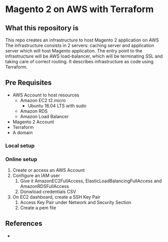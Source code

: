 # Magento 2 on AWS with Terraform

## What this repository is

This repo creates an infrastructure to host Magento 2 application on AWS The infrastructure consists in 2 servers: caching server and application server which will host Magento application. The entry point to the infrastructure will be AWS load-balancer, which will be terminating SSL and taking care of correct routing. It describes infrastructure as code using Terraform.

## Pre Requisites

- AWS Account to host resources
  - Amazon EC2 t2.micro
    - Ubuntu 18.04 LTS with sudo
  - Amazon RDS
  - Amazon Load Balancer
- Magento 2 Account
- Terraform
- A domain

### Local setup

### Online setup

1. Create or access an AWS Account
2. Configure an IAM user
    1. Give it AmazonEC2FullAccess, ElasticLoadBalancingFullAccess and AmazonRDSFullAccess
    2. Donwload credentials CSV
3. On EC2 dashboard, create a SSH Key Pair
    1. Access Key Pair under Network and Security Section
    2. Create a pem file

###


## References

- 
